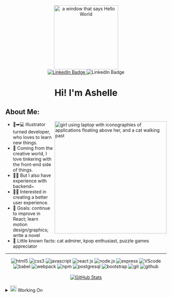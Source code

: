 <div id="header" align="center">
  <img src="https://media4.giphy.com/media/h408T6Y5GfmXBKW62l/giphy.gif" width="200" alt="a window that says Hello World"/>
</div>

<div id="badges" align="center">
  <a href="https://www.linkedin.com/in/ashelle-cancio/" target="_blank">
    <img src="https://img.shields.io/badge/LinkedIn-blue?style=for-the-badge&logo=linkedin&logoColor=white" alt="LinkedIn Badge"/>
  </a>
    <img src="https://img.shields.io/badge/Portfolio-blueviolet?style=for-the-badge&logoColor=white" alt="LinkedIn Badge"/>
</div>

<h1 align="center">Hi! I'm Ashelle</h1>
<!-- <div align="center">
  <img src="https://i.imgur.com/WO0uk3E.jpg" width="600"/>
</div> -->

## About Me:

<img width="350" src="https://media.giphy.com/media/LMcB8XospGZO8UQq87/giphy.gif" align=right alt="girl using laptop with iconographies of applications floating above her, and a cat walking past">

- 🎨➡💻 Illustrator turned developer, who loves to learn new things.
- 🔧 Coming from the creative world, I love tinkering with the front-end side of things.
- 🐱‍💻 But I also have experience with backend~
- 💆‍♀️ Interested in creating a better user experience.
- 🥅 Goals: continue to improve in React; learn motion design/graphics; write a novel
- 🤍 Little known facts: cat admirer, kpop enthusiast, puzzle games appreciator

<hr>

<div class="tech" align=center>
  <img src="https://img.shields.io/badge/-HTML5-red?logo=html5&logoColor=white" alt="html5"/>
  <img src="https://img.shields.io/badge/-CSS3-blue?logo=css3&logoColor=white" alt="css3"/>
  <img src="https://img.shields.io/badge/-JavaScript-444?logo=javascript&logoColor=yellow" alt="javascript"/>
  <img src="https://img.shields.io/badge/-React-3c4156?logo=react&logoColor=61DAFB" alt="react js"/>
  <img src="https://img.shields.io/badge/-NODEJS-339933?logo=node.js&logoColor=white" alt="node.js"/>
  <img src="https://img.shields.io/badge/-EXPRESS-000?logo=express&logoColor=white" alt="express"/>
  <img src="https://img.shields.io/badge/-VSCode-007ACC?logo=visualstudiocode&logoColor=white" alt="VScode"/>
  <br>
  <img src="https://img.shields.io/badge/-Babel-444?logo=babel&logoColor=yellow" alt="babel"/>
  <img src="https://img.shields.io/badge/-Webpack-2B3A42?logo=webpack&logoColor=8DD6F9" alt="webpack"/>
  <img src="https://img.shields.io/badge/-npm-BC432B?logo=npm&logoColor=white" alt="npm"/>
  <img src="https://img.shields.io/badge/-PostgreSQL-396EA3?logo=postgresql&logoColor=white" alt="postgresql"/>
  <img src="https://img.shields.io/badge/-Bootstrap-6440CE?logo=bootstrap&logoColor=white" alt="bootstrap"/>
  <img src="https://img.shields.io/badge/-Git-F05032?logo=git&logoColor=white" alt="git"/>
  <img src="https://img.shields.io/badge/-GitHub-000?logo=github&logoColor=white" alt="github"/>
</div>
<br>
<div align=center>
  <a href="https://github.com/anuraghazra/github-readme-stats">
    <img align="center" src="https://github-readme-stats.vercel.app/api?username=arcan9&hide=contribs,stars,issues&show_icons=true&count_private=true&theme=tokyonight" alt="GitHub Stats"/>
  </a>
</div>
<br>
<details>
<summary><img src="https://media4.giphy.com/media/9QBq5iaV6kB5m/giphy.gif" width="20" /> Working On</summary>
<br>
<div align=center>
<img src="https://github-readme-stats.vercel.app/api/pin/?username=arcan9&repo=nekkoh&theme=tokyonight" alt="Nekkoh full stack application">
</div>
</details>
